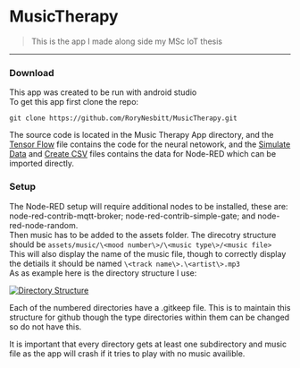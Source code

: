 # MusicTherapy
> This is the app I made along side my MSc IoT thesis

---

### Download
This app was created to be run with android studio  
To get this app first clone the repo:
```
git clone https://github.com/RoryNesbitt/MusicTherapy.git
```

The source code is located in the Music Therapy App directory, and the [Tensor Flow](tensorFlow.ipynb) file contains the code for the neural netowork, and the [Simulate Data](NR-Simulate-Data.json) and [Create CSV](NR-Create-CSV) files contains the data for Node-RED which can be imported directly.  

### Setup
The Node-RED setup will require additional nodes to be installed, these are: node-red-contrib-mqtt-broker; node-red-contrib-simple-gate; and node-red-node-random.  
Then music has to be added to the assets folder. The direcotry structure should be `assets/music/\<mood number\>/\<music type\>/<music file>`  
This will also display the name of the music file, though to correctly display the detiails it should be named `\<track name\>.\<artist\>.mp3`  
As as example here is the directory structure I use:

[![Directory Structure](https://i.imgur.com/sIY5Jm3.png)]()

Each of the numbered directories have a .gitkeep file. This is to maintain this structure for github though the type directories within them can be changed so do not have this.

It is important that every directory gets at least one subdirectory and music file as the app will crash if it tries to play with no music availible.
